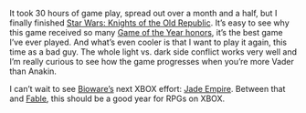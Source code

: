 It took 30 hours of game play, spread out over a month and a half, but I
finally finished [Star Wars: Knights of the Old
Republic](http://www.xbox.com/en-us/starwarskotorepublic/default.htm).
It’s easy to see why this game received so many [Game of the Year
honors](http://www.lucasarts.com/products/swkotor/awards.html), it’s the
best game I’ve ever played. And what’s even cooler is that I want to
play it again, this time as a bad guy. The whole light vs. dark side
conflict works very well and I’m really curious to see how the game
progresses when you’re more Vader than Anakin.

I can’t wait to see [Bioware’s](http://www.bioware.com/) next XBOX
effort: [Jade Empire](http://www.xbox.com/en-us/jadeempire). Between
that and [Fable](http://www.xbox.com/en-us/fable/default.htm), this
should be a good year for RPGs on XBOX.
